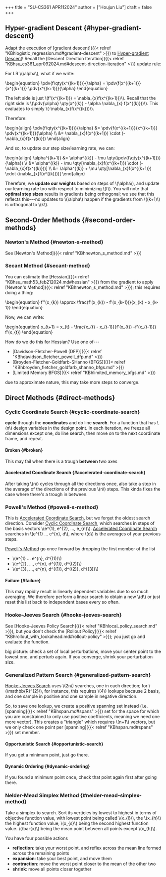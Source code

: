 +++
title = "SU-CS361 APR112024"
author = ["Houjun Liu"]
draft = false
+++

## Hyper-gradient Descent {#hyper-gradient-descent}

Adapt the execution of [gradient descent]({{< relref "KBhlogistic_regression.md#gradient-descent" >}}) to [Hyper-gradient Descent](#hyper-gradient-descent)! Recall the [Descent Direction Iteration]({{< relref "KBhsu_cs361_apr092024.md#descent-direction-iteration" >}}) update rule:

For LR \\(\alpha\\), what if we write:

\begin{equation}
\pdv{f\qty(x^{(k+1)})}{\alpha} = \pdv{f(x^{(k+1)}}{x^{(k+1)}} \pdv{x^{(k+1)}}{\alpha}
\end{equation}

The left side is just \\(f'(x^{(k+1)}) = \nabla\_{x}f(x^{(k+1)})\\). Recall that the right side is \\(\pdv{\alpha} \qty(x^{(k)} - \alpha \nabla\_{x} f(x^{(k)}))\\). This evaluates to simply \\(-\nabla\_{x}f(x^{(k)})\\).

Therefore:

\begin{align}
\pdv{f\qty(x^{(k+1)})}{\alpha} &= \pdv{f(x^{(k+1)}}{x^{(k+1)}} \pdv{x^{(k+1)}}{\alpha}  \\\\
&= \nabla\_{x}f(x^{(k+1)}) \cdot (-\nabla\_{x}f(x^{(k)}))
\end{align}

And so, to update our step size/learning rate, we can:

\begin{align}
\alpha^{(k+1)} &= \alpha^{(k)} - \mu \qty(\pdv{f\qty(x^{(k+1)})}{\alpha})  \\\\
&= \alpha^{(k)} - \mu \qty[\nabla\_{x}f(x^{(k+1)}) \cdot (-\nabla\_{x}f(x^{(k)}))]   \\\\
&= \alpha^{(k)} + \mu \qty[\nabla\_{x}f(x^{(k+1)}) \cdot (\nabla\_{x}f(x^{(k)}))]
\end{align}

Therefore, we **update our weights** based on steps of \\(\alpha\\), and update our learning rate too with respect to minimizing \\(f\\). You will note that **optimal step sizes** results in gradients being orthogonal; we see that this reflects this---no updates to \\(\alpha\\) happen if the gradients from \\((k+1)\\) is orthogonal to \\(k\\).


## Second-Order Methods {#second-order-methods}


### Newton's Method {#newton-s-method}

See [Newton's Method]({{< relref "KBhnewton_s_method.md" >}})


### Secant Method {#secant-method}

You can estimate the [Hessian]({{< relref "KBhsu_math53_feb212024.md#hessian" >}}) from the gradient to apply [Newton's Method]({{< relref "KBhnewton_s_method.md" >}}); this requires doing a thing:

\begin{equation}
f''(x\_{k}) \approx \frac{f'(x\_{k}) - f'(x\_{k-1})}{x\_{k} - x\_{k-1}}
\end{equation}

Now, we can write:

\begin{equation}
x\_{t+1} = x\_{t} - \frac{x\_{t} - x\_{t-1}}{f'(x\_{t}) -f'(x\_{t-1})} f'(x\_{t})
\end{equation}

How do we do this for Hessian? Use one of---

-   [Davidson-Fletcher-Powell (DFP)]({{< relref "KBhdavidson_fletcher_powell_dfp.md" >}})
-   [Broyden-Fletcher-Goldfarb-SHanno (BFGS)]({{< relref "KBhbroyden_fletcher_goldfarb_shanno_bfgs.md" >}})
-   [Limited Memory BFGS]({{< relref "KBhlimited_memory_bfgs.md" >}})

due to approximate nature, this may take more steps to converge.


## Direct Methods {#direct-methods}


### Cyclic Coordinate Search {#cyclic-coordinate-search}

**cycle** through the **coordinates** and do line **search**. For a function that has \\(n\\) design variables in the design point. In each iteration, we freeze all dimensions except one, do line search, then move on to the next coordinate frame, and repeat.


#### Broken {#broken}

This may fail when there is a trough **between** two axes


#### Accelerated Coordinate Search {#accelerated-coordinate-search}

After taking \\(n\\) cycles through all the directions once, also take a step in the average of the directions of the previous \\(n\\) steps. This kinda fixes the case where there's a trough in between.


### Powell's Method {#powell-s-method}

This is [Accelerated Coordinate Search](#accelerated-coordinate-search), but we forget the oldest search direction. Consider [Cyclic Coordinate Search](#cyclic-coordinate-search), which searches in steps of the basis vectors \\(e^{1}, e^{2}, ..., e\_{n}\\). [Accelerated Coordinate Search](#accelerated-coordinate-search) searches in \\(e^{1} ... e^{n}, d\\), where \\(d\\) is the averages of your previous steps.

[Powell's Method](#powell-s-method) go once forward by dropping the first member of the list

-   \\(e^{1} ... e^{n}, d^{(1)}\\)
-   \\(e^{2}, ..., e^{n}, d^{(1)}, d^{(2)}\\)
-   \\(e^{3}, ..., e^{n}, d^{(1)}, d^{(2)}, d^{(3)}\\)


#### Failure {#failure}

This may rapidly result in linearly dependent variables due to so much averaging. We therefore perform a linear search to obtain a new \\(d\\) or just reset this list back to independent bases every so often.


### Hooke-Jeeves Search {#hooke-jeeves-search}

See [Hooke-Jeeves Policy Search]({{< relref "KBhlocal_policy_search.md" >}}), but you don't check the [Rollout Policy]({{< relref "KBhrollout_with_lookahead.md#rollout-policy" >}}); you just go and evaluate the function.

big picture: check a set of local perturbations, move your center point to the lowest one, and perturb again. If you converge, shrink your perturbation size.


### Generalized Pattern Search {#generalized-pattern-search}

[Hooke-Jeeves Search](#hooke-jeeves-search) uses \\(2n\\) searches, one in each direction; for \\(\mathbb{R}^{2}\\), for instance, this requires \\(4\\) lookups because 2 basis, and one sample in positive and one sample in negative direction.

So, to save one lookup, we create a positive spanning set instead (i.e. [spanning]({{< relref "KBhspan.md#spans" >}}) set for the space for which you are constrained to only use positive coefficients, meaning we need one more vector). This creates a "triangle" which requires \\(n+1\\) vectors, but we only check one point per [spanning]({{< relref "KBhspan.md#spans" >}}) set member.


#### Opportunistic Search {#opportunistic-search}

If you get a minimum point, just go there.


#### Dynamic Ordering {#dynamic-ordering}

If you found a minimum point once, check that point again first after going there.


### Nelder-Mead Simplex Method {#nelder-mead-simplex-method}

Take a simplex to search. Sort its verticies by lowest to highest in terms of objective function value, with lowest point being called \\(x\_{l}\\), the \\(x\_{h}\\) the highest function value, \\(x\_{s}\\) being the second highest function value. \\(\bar{x}\\) being the mean point between all points except \\(x\_{h}\\).

You have four possible actions

-   **reflection**: take your worst point, and reflex across the mean line formed across the remaining points
-   **expansion**: take your best point, and move them
-   **contraction**: move the worst point closer to the mean of the other two
-   **shrink**: move all points closer together
